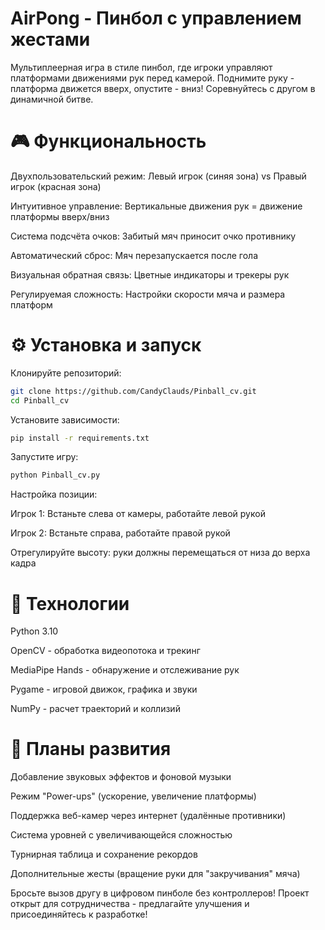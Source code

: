 # AirPong - Пинбол с управлением жестами
Мультиплеерная игра в стиле пинбол, где игроки управляют платформами движениями рук перед камерой. Поднимите руку - платформа движется вверх, опустите - вниз! Соревнуйтесь с другом в динамичной битве.


# 🎮 Функциональность
Двухпользовательский режим: Левый игрок (синяя зона) vs Правый игрок (красная зона)

Интуитивное управление: Вертикальные движения рук = движение платформы вверх/вниз

Система подсчёта очков: Забитый мяч приносит очко противнику

Автоматический сброс: Мяч перезапускается после гола

Визуальная обратная связь: Цветные индикаторы и трекеры рук

Регулируемая сложность: Настройки скорости мяча и размера платформ

# ⚙️ Установка и запуск
Клонируйте репозиторий:

```bash
git clone https://github.com/CandyClauds/Pinball_cv.git
cd Pinball_cv
```

Установите зависимости:
```bash
pip install -r requirements.txt
```

Запустите игру:

```bash
python Pinball_cv.py
```
Настройка позиции:

Игрок 1: Встаньте слева от камеры, работайте левой рукой

Игрок 2: Встаньте справа, работайте правой рукой

Отрегулируйте высоту: руки должны перемещаться от низа до верха кадра

# 🧩 Технологии
Python 3.10

OpenCV - обработка видеопотока и трекинг

MediaPipe Hands - обнаружение и отслеживание рук

Pygame - игровой движок, графика и звуки

NumPy - расчет траекторий и коллизий

# 🚀 Планы развития
Добавление звуковых эффектов и фоновой музыки

Режим "Power-ups" (ускорение, увеличение платформы)

Поддержка веб-камер через интернет (удалённые противники)

Система уровней с увеличивающейся сложностью

Турнирная таблица и сохранение рекордов

Дополнительные жесты (вращение руки для "закручивания" мяча)

Бросьте вызов другу в цифровом пинболе без контроллеров! Проект открыт для сотрудничества - предлагайте улучшения и присоединяйтесь к разработке!

